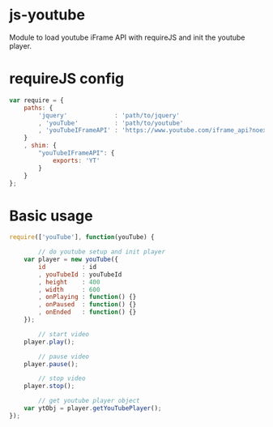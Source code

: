 js-youtube
=================

Module to load youtube iFrame API with requireJS and init the youtube player.

# requireJS config

```js
var require = {
	paths: {
		'jquery'             : 'path/to/jquery'
		, 'youTube'          : 'path/to/youtube'
		, 'youTubeIFrameAPI' : 'https://www.youtube.com/iframe_api?noext'
	}
	, shim: {
		"youTubeIFrameAPI": {
			exports: 'YT'
		}
	}
};
```

# Basic usage

```js
require(['youTube'], function(youTube) {

		// do youtube setup and init player
	var player = new youTube({
		id          : id
		, youTubeId : youTubeId
		, height    : 400
		, width     : 600
		, onPlaying : function() {}
		, onPaused  : function() {}
		, onEnded   : function() {}
	});

		// start video
	player.play();

		// pause video
	player.pause();

		// stop video
	player.stop();

		// get youtube player object
	var ytObj = player.getYouTubePlayer();
});
```